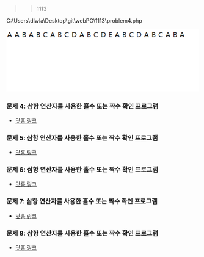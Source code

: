 >>1113

C:\Users\dlwla\Desktop\git\webPG\1113\problem4.php

![Alt text](image.png)

### 문제 4: 삼항 연산자를 사용한 홀수 또는 짝수 확인 프로그램
- [닷홈 링크](http://dlwlals3456.dothome.co.kr/problem4.php)

### 문제 5: 삼항 연산자를 사용한 홀수 또는 짝수 확인 프로그램
- [닷홈 링크](http://dlwlals3456.dothome.co.kr/problem5.php)

### 문제 6: 삼항 연산자를 사용한 홀수 또는 짝수 확인 프로그램
- [닷홈 링크](http://dlwlals3456.dothome.co.kr/problem6.php)

### 문제 7: 삼항 연산자를 사용한 홀수 또는 짝수 확인 프로그램
- [닷홈 링크](http://dlwlals3456.dothome.co.kr/problem7.php)

### 문제 8: 삼항 연산자를 사용한 홀수 또는 짝수 확인 프로그램
- [닷홈 링크](http://dlwlals3456.dothome.co.kr/problem8.php)

